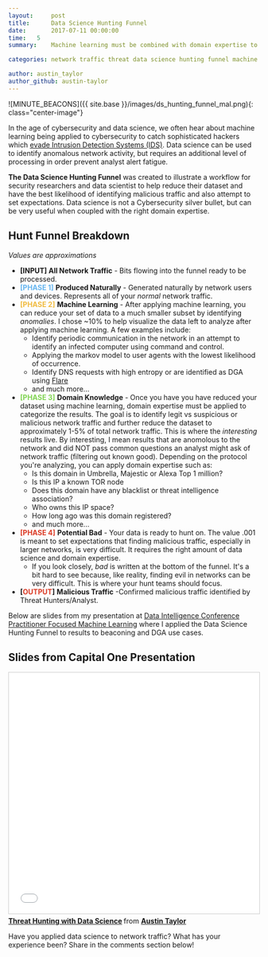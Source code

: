 ```yaml
---
layout:     post
title:      Data Science Hunting Funnel
date:       2017-07-11 00:00:00
time:   5
summary:    Machine learning must be combined with domain expertise to increase the probability of finding malicious network traffic.

categories: network traffic threat data science hunting funnel machine learning domain expertise

author: austin_taylor
author_github: austin-taylor
---
```



![MINUTE_BEACONS]({{ site.base }}/images/ds_hunting_funnel_mal.png){: class="center-image"}

In the age of cybersecurity and data science, we often hear about machine learning being applied to cybersecurity to catch sophisticated hackers which [evade Intrusion Detection Systems (IDS)](https://en.wikipedia.org/wiki/Intrusion_detection_system_evasion_techniques).
Data science can be used to identify anomalous network activity, but requires an additional level of processing in order prevent analyst alert fatigue.

**The Data Science Hunting Funnel** was created to illustrate a workflow for security researchers
and data scientist to help reduce their dataset and have the best likelihood of
identifying malicious traffic and also attempt to set expectations. Data science is not a Cybersecurity silver bullet, but can be very useful when coupled with the right domain expertise. 

Hunt Funnel Breakdown
---

_Values are approximations_
* **[INPUT] All Network Traffic** - Bits flowing into the funnel ready to be processed.
* <b style="color:#66B5EF">[PHASE 1]</b> **Produced Naturally** - Generated naturally by network users and devices. Represents all of your _normal_ network traffic. 
* <b style="color:#F0BB40">[PHASE 2]</b> **Machine Learning** - After applying machine learning, you can reduce your set of data to a much smaller subset by identifying _anomalies_. I chose ~10% to help visualize the data left to analyze after applying machine learning. A few examples include:
    * Identify periodic communication in the network in an attempt to identify an infected computer using command and control.
    * Applying the markov model to user agents with the lowest likelihood of occurrence. 
    * Identify DNS requests with high entropy or are identified as DGA using [Flare](https://github.com/austin-taylor/flare)
    * and much more...
* <b style="color:#81D453">[PHASE 3]</b> **Domain Knowledge** - Once you have you have reduced your dataset using machine learning, domain expertise must be applied to categorize the results. 
The goal is to identify legit vs suspicious or malicious network traffic and further reduce the dataset to approximately 1-5% of total network traffic. This is where the _interesting_ results live. By interesting, I mean results that are anomolous to the network and did NOT pass common questions an analyst might ask of network traffic (filtering out known good). Depending on the protocol you're analyzing, you can apply domain expertise such as:
    * Is this domain in Umbrella, Majestic or Alexa Top 1 million?
    * Is this IP a known TOR node
    * Does this domain have any blacklist or threat intelligence association?
    * Who owns this IP space?
    * How long ago was this domain registered?
    * and much more...
* <b style="color:#DB3B26">[PHASE 4]</b> **Potential Bad** - Your data is ready to hunt on. The value .001 is meant to set expectations that finding malicious traffic, especially in larger networks, is very difficult. It requires the right amount of data science and domain expertise.
    * If you look closely, _bad_ is written at the bottom of the funnel. It's a bit hard to see because, like reality, finding evil in networks can be very difficult. This is where your hunt teams should focus.
* <b>[</b><b style="color:#DB3B26">OUTPUT</b><b>]</b> **Malicious Traffic** -Confirmed malicious traffic identified by Threat Hunters/Analyst. 
    


Below are slides from my presentation at [Data Intelligence Conference
Practitioner Focused Machine Learning](http://www.data-intelligence.ai/) where I applied the Data Science Hunting Funnel to results to beaconing and DGA use cases.

Slides from Capital One Presentation
------------------------------------

<iframe src="//www.slideshare.net/slideshow/embed_code/key/IlTAgqo2wgVLkJ" width="595" height="485" class="center-image" frameborder="0" marginwidth="0" marginheight="0" scrolling="no" style="border:1px solid #CCC; border-width:1px; margin-bottom:5px; max-width: 100%;" allowfullscreen> </iframe> <div style="margin-bottom:5px"> <strong> <a href="//www.slideshare.net/AustinTaylor8/threat-hunting-with-data-science" title="Threat Hunting with Data Science" target="_blank">Threat Hunting with Data Science</a> </strong> from <strong><a target="_blank" href="https://www.slideshare.net/AustinTaylor8">Austin Taylor</a></strong> </div>

Have you applied data science to network traffic? What has your experience been? Share in the comments section below!